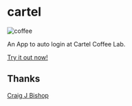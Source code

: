 cartel
======

![coffee](https://raw.github.com/jmatt/cartel/master/coffee+cup+icon+black.png)

An App to auto login at Cartel Coffee Lab.

[Try it out now!](http://jmatt.org/cartel/Cartel-0.3.dmg)

Thanks
------

[Craig J Bishop](https://github.com/craigjb)

